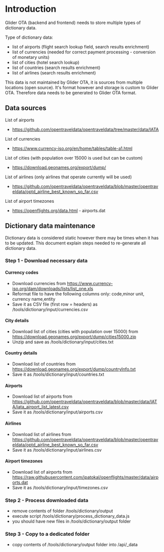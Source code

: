 # Introduction
Glider OTA (backend and frontend) needs to store multiple types of dictionary data.

Type of dictionary data:
* list of airports (flight search lookup field, search results enrichment)
* list of currencies (needed for correct payment processing - conversion of monetary units)
* list of cities (hotel search lookup)
* list of countries (search results enrichment)
* list of airlines (search results enrichment)

This data is not maintained by Glider OTA, it is sources from multiple locations (open source).
It's format however and storage is custom to Glider OTA.
Therefore data needs to be generated to Glider OTA format.

## Data sources

List of airports
* https://github.com/opentraveldata/opentraveldata/tree/master/data/IATA

List of currencies 
* https://www.currency-iso.org/en/home/tables/table-a1.html

List of cities (with population over 15000 is used but can be custom)
* https://download.geonames.org/export/dump/

List of airlines (only airlines that operate currently will be used)
* https://github.com/opentraveldata/opentraveldata/blob/master/opentraveldata/optd_airline_best_known_so_far.csv

List of airport timezones
* https://openflights.org/data.html  - airports.dat

## Dictionary data maintenance
Dictionary data is considered static however there may be times when it has to be updated.
This document explain steps needed to re-generate all dictionary data.

### Step 1 - Download necessary data 

#### Currency codes 
* Download currencies from https://www.currency-iso.org/dam/downloads/lists/list_one.xls
* Reformat file to have the following columns only: code,minor unit, currency name,entity 
* Save it as CSV file (first row = headers) as /tools/dictionary/input/currencies.csv

#### City details
* Download list of cities (cities with population over 15000) from https://download.geonames.org/export/dump/cities15000.zip
* Unzip and save as /tools/dictionary/input/cities.txt

#### Country details
* Download list of countries from https://download.geonames.org/export/dump/countryInfo.txt
* Save it as /tools/dictionary/input/countries.txt

#### Airports
* Download list of airports from https://github.com/opentraveldata/opentraveldata/blob/master/data/IATA/iata_airport_list_latest.csv 
* Save it as /tools/dictionary/input/airports.csv

#### Airlines
* Download list of airlines from https://github.com/opentraveldata/opentraveldata/blob/master/opentraveldata/optd_airline_best_known_so_far.csv 
* Save it as /tools/dictionary/input/airlines.csv

#### Airport timezones
* Download list of airports from https://raw.githubusercontent.com/jpatokal/openflights/master/data/airports.dat 
* Save it as /tools/dictionary/input/timezones.csv


### Step 2 - Process downloaded data 

* remove contents of folder /tools/dictionary/output
* execute script /tools/dictionary/process_dictionary_data.js
* you should have new files in /tools/dictionary/output folder

### Step 3 - Copy to a dedicated folder 

* copy contents of /tools/dictionary/output folder into /api/_data
